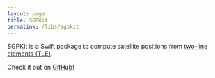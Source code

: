 ```yaml
---
layout: page
title: SGPKit
permalink: /libs/sgpkit
---
```

SGPKit is a Swift package to compute satellite positions from [two-line elements (TLE)](https://en.wikipedia.org/wiki/Two-line_element_set).

Check it out on [GitHub](https://github.com/csanfilippo/swift-sgp)!


